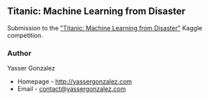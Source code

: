 ## Titanic: Machine Learning from Disaster

Submission to the ["Titanic: Machine Learning from Disaster"](https://www.kaggle.com/c/titanic) Kaggle competition.

### Author

Yasser Gonzalez
* Homepage - http://yassergonzalez.com
* Email - contact@yassergonzalez.com
